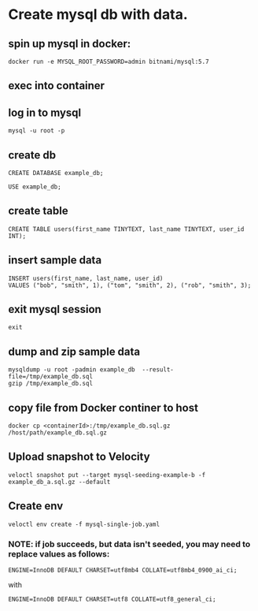 # Create mysql db with data. 

## spin up mysql in docker:

```
docker run -e MYSQL_ROOT_PASSWORD=admin bitnami/mysql:5.7
```

## exec into container

## log in to mysql

```
mysql -u root -p
```

## create db
```
CREATE DATABASE example_db;
```

```
USE example_db;
```
## create table
```
CREATE TABLE users(first_name TINYTEXT, last_name TINYTEXT, user_id INT);
```

## insert sample data
```
INSERT users(first_name, last_name, user_id)
VALUES ("bob", "smith", 1), ("tom", "smith", 2), ("rob", "smith", 3);
```

## exit mysql session

```
exit
```

## dump and zip sample data
```
mysqldump -u root -padmin example_db  --result-file=/tmp/example_db.sql
gzip /tmp/example_db.sql
```
## copy file from Docker continer to host
```
docker cp <containerId>:/tmp/example_db.sql.gz /host/path/example_db.sql.gz
```

## Upload snapshot to Velocity
```
veloctl snapshot put --target mysql-seeding-example-b -f example_db_a.sql.gz --default
```

## Create env
```
veloctl env create -f mysql-single-job.yaml
```




### NOTE: if job succeeds, but data isn't seeded, you may need to replace values as follows:

```
ENGINE=InnoDB DEFAULT CHARSET=utf8mb4 COLLATE=utf8mb4_0900_ai_ci;
```
with 
```
ENGINE=InnoDB DEFAULT CHARSET=utf8 COLLATE=utf8_general_ci;
```
